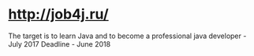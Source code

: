 # http://job4j.ru/
The target is to learn Java and to become a professional java developer - July 2017 
Deadline - June 2018